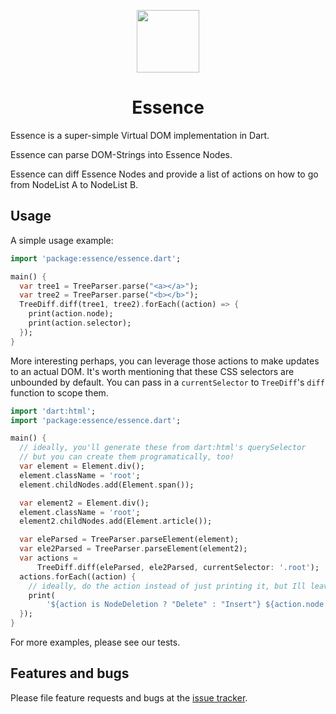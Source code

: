 <p align="center">
  <img src="https://user-images.githubusercontent.com/1455979/94745619-0f5a3c80-0349-11eb-89b2-3954653e9f15.png" width="100" />
  <h1 align="center">Essence</h1>
</p>

Essence is a super-simple Virtual DOM implementation in Dart.

Essence can parse DOM-Strings into Essence Nodes.

Essence can diff Essence Nodes and provide a list of actions on how to go from NodeList A to NodeList B.

## Usage

A simple usage example:

```dart
import 'package:essence/essence.dart';

main() {
  var tree1 = TreeParser.parse("<a></a>");
  var tree2 = TreeParser.parse("<b></b>");
  TreeDiff.diff(tree1, tree2).forEach((action) => {
    print(action.node);
    print(action.selector);
  });
}
```

More interesting perhaps, you can leverage those actions to make updates to an actual DOM. It's worth mentioning that these CSS selectors are unbounded by default. You can pass in a `currentSelector` to `TreeDiff`'s `diff` function to scope them.

```dart
import 'dart:html';
import 'package:essence/essence.dart';

main() {
  // ideally, you'll generate these from dart:html's querySelector
  // but you can create them programatically, too!
  var element = Element.div();
  element.className = 'root';
  element.childNodes.add(Element.span());

  var element2 = Element.div();
  element.className = 'root';
  element2.childNodes.add(Element.article());

  var eleParsed = TreeParser.parseElement(element);
  var ele2Parsed = TreeParser.parseElement(element2);
  var actions =
      TreeDiff.diff(eleParsed, ele2Parsed, currentSelector: '.root');
  actions.forEach((action) {
    // ideally, do the action instead of just printing it, but Ill leave the code for that up to you :)
    print(
        '${action is NodeDeletion ? "Delete" : "Insert"} ${action.node.type} at selector ${action.selector}');
  });
}
```

For more examples, please see our tests.

## Features and bugs

Please file feature requests and bugs at the [issue tracker][tracker].

[tracker]: https://github.com/bradcypert/essence/issues
